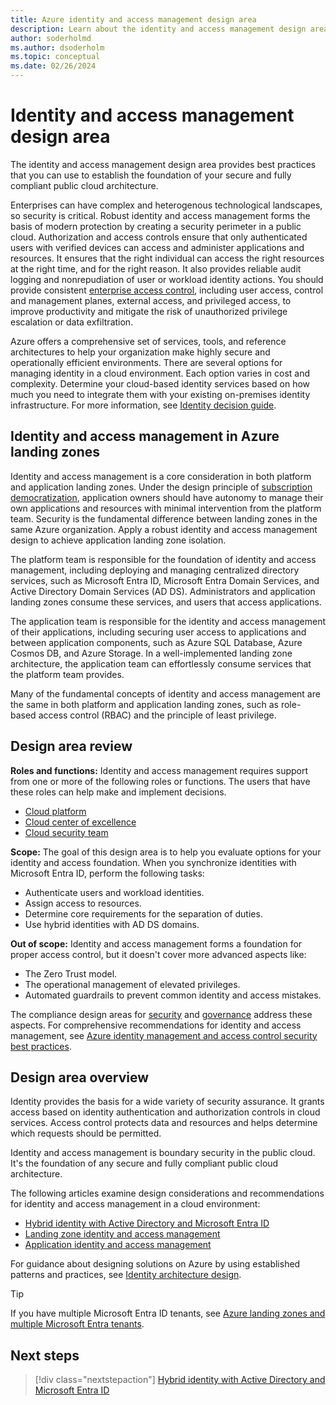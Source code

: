 ```yaml
---
title: Azure identity and access management design area
description: Learn about the identity and access management design area, which provides best practices to establish the foundation of your public cloud architecture.
author: soderholmd
ms.author: dsoderholm 
ms.topic: conceptual
ms.date: 02/26/2024
---
```


# Identity and access management design area

The identity and access management design area provides best practices that you can use to establish the foundation of your secure and fully compliant public cloud architecture.

Enterprises can have complex and heterogenous technological landscapes, so security is critical. Robust identity and access management forms the basis of modern protection by creating a security perimeter in a public cloud. Authorization and access controls ensure that only authenticated users with verified devices can access and administer applications and resources. It ensures that the right individual can access the right resources at the right time, and for the right reason. It also provides reliable audit logging and nonrepudiation of user or workload identity actions. You should provide consistent [enterprise access control](/security/privileged-access-workstations/privileged-access-access-model), including user access, control and management planes, external access, and privileged access, to improve productivity and mitigate the risk of unauthorized privilege escalation or data exfiltration.

Azure offers a comprehensive set of services, tools, and reference architectures to help your organization make highly secure and operationally efficient environments. There are several options for managing identity in a cloud environment. Each option varies in cost and complexity. Determine your cloud-based identity services based on how much you need to integrate them with your existing on-premises identity infrastructure. For more information, see [Identity decision guide](../../../decision-guides/identity/index.md).

## Identity and access management in Azure landing zones

Identity and access management is a core consideration in both platform and application landing zones. Under the design principle of [subscription democratization](../design-principles.md#subscription-democratization), application owners should have autonomy to manage their own applications and resources with minimal intervention from the platform team. Security is the fundamental difference between landing zones in the same Azure organization. Apply a robust identity and access management design to achieve application landing zone isolation.

The platform team is responsible for the foundation of identity and access management, including deploying and managing centralized directory services, such as Microsoft Entra ID, Microsoft Entra Domain Services, and Active Directory Domain Services (AD DS). Administrators and application landing zones consume these services, and users that access applications.

The application team is responsible for the identity and access management of their applications, including securing user access to applications and between application components, such as Azure SQL Database, Azure Cosmos DB, and Azure Storage. In a well-implemented landing zone architecture, the application team can effortlessly consume services that the platform team provides.

Many of the fundamental concepts of identity and access management are the same in both platform and application landing zones, such as role-based access control (RBAC) and the principle of least privilege.

## Design area review

**Roles and functions:** Identity and access management requires support from one or more of the following roles or functions. The users that have these roles can help make and implement decisions.

- [Cloud platform](../../../organize/cloud-platform.md)
- [Cloud center of excellence](../../../organize/cloud-center-of-excellence.md)
- [Cloud security team](../../../organize/cloud-security.md)

**Scope:** The goal of this design area is to help you evaluate options for your identity and access foundation. When you synchronize identities with Microsoft Entra ID, perform the following tasks:

- Authenticate users and workload identities.
- Assign access to resources.
- Determine core requirements for the separation of duties.
- Use hybrid identities with AD DS domains.

**Out of scope:** Identity and access management forms a foundation for proper access control, but it doesn't cover more advanced aspects like:

- The Zero Trust model.
- The operational management of elevated privileges.
- Automated guardrails to prevent common identity and access mistakes.

The compliance design areas for [security](./security.md) and [governance](./governance.md) address these aspects. For comprehensive recommendations for identity and access management, see [Azure identity management and access control security best practices](/azure/security/fundamentals/identity-management-best-practices).

## Design area overview

Identity provides the basis for a wide variety of security assurance. It grants access based on identity authentication and authorization controls in cloud services. Access control protects data and resources and helps determine which requests should be permitted.

Identity and access management is boundary security in the public cloud. It's the foundation of any secure and fully compliant public cloud architecture.

The following articles examine design considerations and recommendations for identity and access management in a cloud environment:

- [Hybrid identity with Active Directory and Microsoft Entra ID](identity-access-active-directory-hybrid-identity.md)
- [Landing zone identity and access management](identity-access-landing-zones.md)
- [Application identity and access management](identity-access-application-access.md)

For guidance about designing solutions on Azure by using established patterns and practices, see [Identity architecture design](/azure/architecture/identity/identity-start-here).

> [!TIP]
> If you have multiple Microsoft Entra ID tenants, see [Azure landing zones and multiple Microsoft Entra tenants](multi-tenant/overview.md).

## Next steps
>
> [!div class="nextstepaction"]
> [Hybrid identity with Active Directory and Microsoft Entra ID](identity-access-active-directory-hybrid-identity.md)
